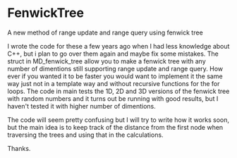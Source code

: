 # FenwickTree
A new method of range update and range query using fenwick tree

I wrote the code for these a few years ago when I had less knowledge about C++, but i plan to go over them again and maybe fix some mistakes.
The struct in MD_fenwick_tree allow you to make a fenwick tree with any number of dimentions still supporting range update and range query.
How ever if you wanted it to be faster you would want to implement it the same way just not in a template way and without recursive functions for the for loops.
The code in main tests the 1D, 2D and 3D versions of the fenwick tree with random numbers and it turns out be running with good results, but I haven't tested it with higher number of dimentions.

The code will seem pretty confusing but I will try to write how it works soon, but the main idea is to keep track of the distance from the first node when traversing the trees and using that in the calculations.

Thanks.
